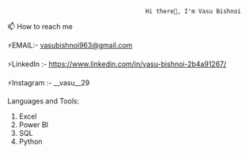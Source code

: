                                            Hi there👋, I'm Vasu Bishnoi

📫 How to reach me 
   
   ⚡EMAIL:- vasubishnoi963@gmail.com
   
   ⚡LinkedIn :- https://www.linkedin.com/in/vasu-bishnoi-2b4a91267/
   
   ⚡Instagram :- __vasu__29

Languages and Tools:
1) Excel
2) Power BI
3) SQL
4) Python
<!---
vasu292929/vasu292929 is a ✨ special ✨ repository because its `README.md` (this file) appears on your GitHub profile.
You can click the Preview link to take a look at your changes.
--->

